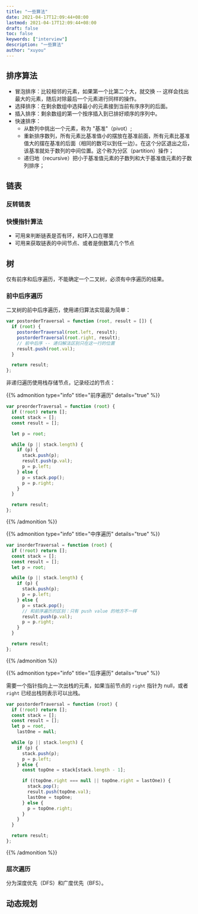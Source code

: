 ```yaml
---
title: "一些算法"
date: 2021-04-17T12:09:44+08:00
lastmod: 2021-04-17T12:09:44+08:00
draft: false
toc: false
keywords: ["interview"]
description: "一些算法"
author: "xuyou"
---
```


## 排序算法

- 冒泡排序：比较相邻的元素，如果第一个比第二个大，就交换 -- 这样会找出最大的元素，随后对除最后一个元素进行同样的操作。
- 选择排序：在剩余数组中选择最小的元素接到当前有序序列的后面。
- 插入排序：剩余数组的第一个按序插入到已排好顺序的序列中。
- 快速排序：
  - 从数列中挑出一个元素，称为 "基准"（pivot）;
  - 重新排序数列，所有元素比基准值小的摆放在基准前面，所有元素比基准值大的摆在基准的后面（相同的数可以到任一边）。在这个分区退出之后，该基准就处于数列的中间位置。这个称为分区（partition）操作；
  - 递归地（recursive）把小于基准值元素的子数列和大于基准值元素的子数列排序；

## 链表

### 反转链表

### 快慢指针算法

- 可用来判断链表是否有环，和环入口在哪里
- 可用来获取链表的中间节点、或者是倒数第几个节点

## 树

仅有前序和后序遍历，不能确定一个二叉树，必须有中序遍历的结果。

### 前中后序遍历

二叉树的前中后序遍历，使用递归算法实现最为简单：

```js
var postorderTraversal = function (root, result = []) {
  if (root) {
    postorderTraversal(root.left, result);
    postorderTraversal(root.right, result);
    // 前中后序 -- 递归解法区别只在这一行的位置
    result.push(root.val);
  }

  return result;
};
```

非递归遍历使用栈存储节点，记录经过的节点：

{{% admonition type="info" title="前序遍历" details="true" %}}

```js
var preorderTraversal = function (root) {
  if (!root) return [];
  const stack = [];
  const result = [];

  let p = root;

  while (p || stack.length) {
    if (p) {
      stack.push(p);
      result.push(p.val);
      p = p.left;
    } else {
      p = stack.pop();
      p = p.right;
    }
  }

  return result;
};
```

{{% /admonition %}}

{{% admonition type="info" title="中序遍历" details="true" %}}

```js
var inorderTraversal = function (root) {
  if (!root) return [];
  const stack = [];
  const result = [];
  let p = root;

  while (p || stack.length) {
    if (p) {
      stack.push(p);
      p = p.left;
    } else {
      p = stack.pop();
      // 和前序遍历的区别：只有 push value 的地方不一样
      result.push(p.val);
      p = p.right;
    }
  }

  return result;
};
```

{{% /admonition %}}

{{% admonition type="info" title="后序遍历" details="true" %}}

需要一个指针指向上一次出栈的元素，如果当前节点的 `right` 指针为 null，或者 `right` 已经出栈则表示可以出栈。

```js
var postorderTraversal = function (root) {
  if (!root) return [];
  const stack = [];
  const result = [];
  let p = root,
    lastOne = null;

  while (p || stack.length) {
    if (p) {
      stack.push(p);
      p = p.left;
    } else {
      const topOne = stack[stack.length - 1];

      if ((topOne.right === null || topOne.right = lastOne)) {
        stack.pop();
        result.push(topOne.val);
        lastOne = topOne;
      } else {
        p = topOne.right;
      }
    }
  }

  return result;
};
```

{{% /admonition %}}

### 层次遍历

分为深度优先（DFS）和广度优先（BFS）。

## 动态规划
